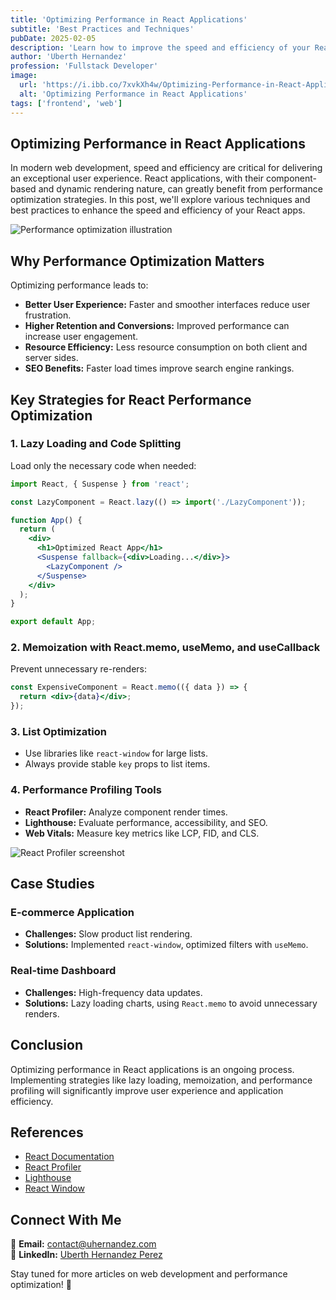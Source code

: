 ```yaml
---
title: 'Optimizing Performance in React Applications'
subtitle: 'Best Practices and Techniques'
pubDate: 2025-02-05
description: 'Learn how to improve the speed and efficiency of your React applications with proven strategies like lazy loading, memoization, and performance profiling.'
author: 'Uberth Hernandez'
profession: 'Fullstack Developer'
image:
  url: 'https://i.ibb.co/7xvkXh4w/Optimizing-Performance-in-React-Applications.png'
  alt: 'Optimizing Performance in React Applications'
tags: ['frontend', 'web']
---
```


## Optimizing Performance in React Applications

In modern web development, speed and efficiency are critical for delivering an exceptional user experience. React applications, with their component-based and dynamic rendering nature, can greatly benefit from performance optimization strategies. In this post, we'll explore various techniques and best practices to enhance the speed and efficiency of your React apps.

![Performance optimization illustration](https://i.ibb.co/SXMX7MHN/Optimizing-Performance-in-React-JS.webp)

## Why Performance Optimization Matters

Optimizing performance leads to:

- **Better User Experience:** Faster and smoother interfaces reduce user frustration.
- **Higher Retention and Conversions:** Improved performance can increase user engagement.
- **Resource Efficiency:** Less resource consumption on both client and server sides.
- **SEO Benefits:** Faster load times improve search engine rankings.

## Key Strategies for React Performance Optimization

### 1. Lazy Loading and Code Splitting

Load only the necessary code when needed:

```jsx
import React, { Suspense } from 'react';

const LazyComponent = React.lazy(() => import('./LazyComponent'));

function App() {
  return (
    <div>
      <h1>Optimized React App</h1>
      <Suspense fallback={<div>Loading...</div>}>
        <LazyComponent />
      </Suspense>
    </div>
  );
}

export default App;
```

### 2. Memoization with React.memo, useMemo, and useCallback

Prevent unnecessary re-renders:

```jsx
const ExpensiveComponent = React.memo(({ data }) => {
  return <div>{data}</div>;
});
```

### 3. List Optimization

- Use libraries like `react-window` for large lists.
- Always provide stable `key` props to list items.

### 4. Performance Profiling Tools

- **React Profiler:** Analyze component render times.
- **Lighthouse:** Evaluate performance, accessibility, and SEO.
- **Web Vitals:** Measure key metrics like LCP, FID, and CLS.

![React Profiler screenshot](https://i.ibb.co/7NTTRP0m/react-profilter.png)

## Case Studies

### E-commerce Application

- **Challenges:** Slow product list rendering.
- **Solutions:** Implemented `react-window`, optimized filters with `useMemo`.

### Real-time Dashboard

- **Challenges:** High-frequency data updates.
- **Solutions:** Lazy loading charts, using `React.memo` to avoid unnecessary renders.

## Conclusion

Optimizing performance in React applications is an ongoing process. Implementing strategies like lazy loading, memoization, and performance profiling will significantly improve user experience and application efficiency.

## References

- [React Documentation](https://reactjs.org/docs/getting-started.html)
- [React Profiler](https://reactjs.org/blog/2018/09/10/introducing-the-react-profiler.html)
- [Lighthouse](https://developers.google.com/web/tools/lighthouse)
- [React Window](https://react-window.vercel.app/)

## Connect With Me

📧 **Email:** [contact@uhernandez.com](mailto:contact@uhernandez.com)  
💼 **LinkedIn:** [Uberth Hernandez Perez](https://www.linkedin.com/in/uberth-hernandez-perez-31815b146/)

Stay tuned for more articles on web development and performance optimization! 🚀
